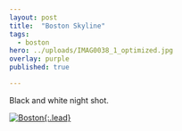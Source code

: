 ```yaml
---
layout: post
title:  "Boston Skyline"
tags:
  - boston
hero: ../uploads/IMAG0038_1_optimized.jpg
overlay: purple
published: true

---
```


Black and white night shot.

[![Boston](../uploads/IMAG0038_1_optimized.jpg){:.lead}](../uploads/IMAG0038_1.jpg)